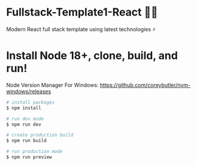 # Fullstack-Template1-React :man_technologist:
Modern React full stack template using latest technologies :zap:

# Install Node 18+, clone, build, and run!
Node Version Manager For Windows: https://github.com/coreybutler/nvm-windows/releases
```bash
# install packages
$ npm install

# run dev mode
$ npm run dev

# create production build
$ npm run build

# run production mode
$ npm run preview
```
